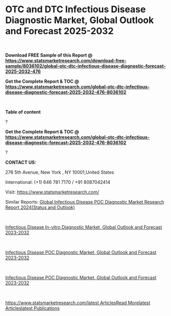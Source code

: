 <h1>OTC and DTC Infectious Disease Diagnostic Market, Global Outlook and Forecast 2025-2032</h1><br/><p><strong>Download FREE Sample of this Report @ <a href="https://www.statsmarketresearch.com/download-free-sample/8036102/global-otc-dtc-infectious-disease-diagnostic-forecast-2025-2032-476">https://www.statsmarketresearch.com/download-free-sample/8036102/global-otc-dtc-infectious-disease-diagnostic-forecast-2025-2032-476</a></strong></p>
 
 
 
 <div><b>Get the Complete Report & TOC @ <a href="https://www.statsmarketresearch.com/global-otc-dtc-infectious-disease-diagnostic-forecast-2025-2032-476-8036102">https://www.statsmarketresearch.com/global-otc-dtc-infectious-disease-diagnostic-forecast-2025-2032-476-8036102</a></b></div>
 
 
 
 <p><br />
 
 <b>Table of content</b></p>
 
 
 
 <p>? </p>
 
 
 
 <div><b>Get the Complete Report & TOC @ <a href="https://www.statsmarketresearch.com/global-otc-dtc-infectious-disease-diagnostic-forecast-2025-2032-476-8036102">https://www.statsmarketresearch.com/global-otc-dtc-infectious-disease-diagnostic-forecast-2025-2032-476-8036102</a></b></div>
 
 
 
 <p>? </p>
 
 
 
 <p><b>CONTACT US:</b><br />
 
 276 5th Avenue, New York , NY 10001,United States<br />
 
 International: (+1) 646 781 7170 / +91 8087042414<br />
 
 Visit: <a href="https://www.statsmarketresearch.com/">https://www.statsmarketresearch.com/</a><br />
 
 Similar Reports: <a href="https://www.statsmarketresearch.com/global-otc-dtc-infectious-disease-diagnostic-forecast-2025-2032-476-8036102">Global Infectious Disease POC Diagnostic Market Research Report 2024(Status and Outlook)</a><br />
 
 <br />
 
 <a href="https://www.statsmarketresearch.com/global-otc-dtc-infectious-disease-diagnostic-forecast-2025-2032-476-8036102">Infectious Disease In-vitro Diagnostic Market, Global Outlook and Forecast 2023-2032</a><br />
 
 <br />
 
 <a href="https://www.statsmarketresearch.com/global-otc-dtc-infectious-disease-diagnostic-forecast-2025-2032-476-8036102">Infectious Disease POC Diagnostic Market, Global Outlook and Forecast 2023-2032</a><br />
 
 <br />
 
 <a href="https://www.statsmarketresearch.com/global-otc-dtc-infectious-disease-diagnostic-forecast-2025-2032-476-8036102">Infectious Disease POC Diagnostic Market, Global Outlook and Forecast 2023-2032</a><br />
 
 <br />
 
 <a href="https://gyeongbokgung.com">https://www.statsmarketresearch.com/</a><a href="https://hallyeomaritime.com">latest Articles</a><a href="https://jingwansa.com">Read More</a><a href="https://nguoiviet.jp/">latest Articles</a><a href="https://www.intelmarketresearch.com/">latest Publications</a></p>